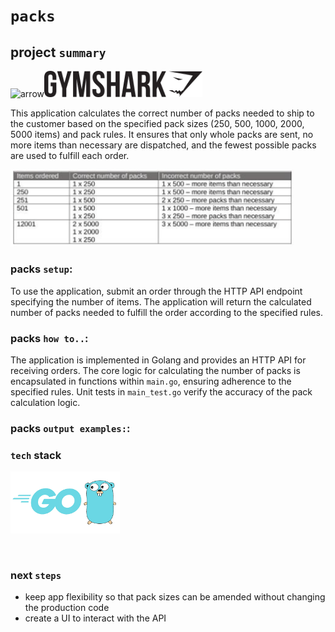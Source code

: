 # `packs`

## **project `summary`**

<img width="90" alt="arrow" src="https://user-images.githubusercontent.com/19231569/213458967-d77d1ede-cbb8-4cda-8d58-7ac2a1c70503.png"><img
width="253" alt="GS logo" src="assets/gs.logo.png">

This application calculates the correct number of packs needed to ship to the customer based on the specified pack sizes (250, 500, 1000, 2000, 5000 items) and pack rules. It ensures that only whole packs are sent, no more items than necessary are dispatched, and the fewest possible packs are used to fulfill each order.

<img width="453" alt="table" src="assets/table.png">

### **packs `setup`:**

To use the application, submit an order through the HTTP API endpoint specifying the number of items. The application will return the calculated number of packs needed to fulfill the order according to the specified rules.

### **packs `how to..`:**

The application is implemented in Golang and provides an HTTP API for receiving orders. The core logic for calculating the number of packs is encapsulated in functions within `main.go`, ensuring adherence to the specified rules. Unit tests in `main_test.go` verify the accuracy of the pack calculation logic.

### **packs `output examples:`:**

### **`tech` stack**

<img width="175" alt="golang" src="assets/golang.png"/>&nbsp;&nbsp;&nbsp;

 <br>

### **next `steps`**

- keep app flexibility so that pack sizes can be amended without changing the production code
- create a UI to interact with the API
